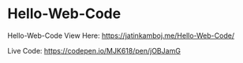 # Hello-Web-Code
Hello-Web-Code
View Here: https://jatinkamboj.me/Hello-Web-Code/

Live Code: https://codepen.io/MJK618/pen/jOBJamG
